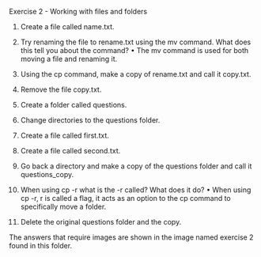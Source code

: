 Exercise 2 - Working with files and folders

1. Create a file called name.txt.

2. Try renaming the file to rename.txt using the mv command. What does this tell you about the command?
   • The mv command is used for both moving a file and renaming it.

3. Using the cp command, make a copy of rename.txt and call it copy.txt.
4. Remove the file copy.txt.

5. Create a folder called questions.

6. Change directories to the questions folder.

7. Create a file called first.txt.

8. Create a file called second.txt.

9. Go back a directory and make a copy of the questions folder and call it questions_copy.

10. When using cp -r what is the -r called? What does it do?
    • When using cp -r, r is called a flag, it acts as an option to the cp command to specifically move a folder.

11. Delete the original questions folder and the copy.

The answers that require images are shown in the image named exercise 2 found in this folder.
